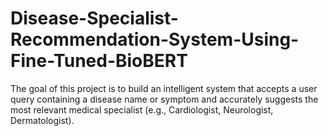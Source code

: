 # Disease-Specialist-Recommendation-System-Using-Fine-Tuned-BioBERT
The goal of this project is to build an intelligent system that accepts a user query containing a disease name or symptom and accurately suggests the most relevant medical specialist (e.g., Cardiologist, Neurologist, Dermatologist).
